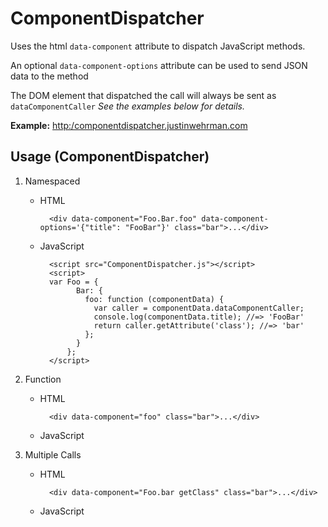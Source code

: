 # ComponentDispatcher

Uses the html `data-component` attribute to dispatch JavaScript methods.

An optional `data-component-options` attribute can be used to send JSON data to the method

The DOM element that dispatched the call will always be sent as `dataComponentCaller`
*See the examples below for details.*

**Example:** <a href="http:/componentdispatcher.justinwehrman.com" target="_blank">http:/componentdispatcher.justinwehrman.com</a>

## Usage (ComponentDispatcher)

1. Namespaced
    * HTML

            <div data-component="Foo.Bar.foo" data-component-options='{"title": "FooBar"}' class="bar">...</div>

    * JavaScript

            <script src="ComponentDispatcher.js"></script>
            <script>
            var Foo = {
                  Bar: {
                    foo: function (componentData) {
                      var caller = componentData.dataComponentCaller;
                      console.log(componentData.title); //=> 'FooBar'
                      return caller.getAttribute('class'); //=> 'bar'
                    };
                  }
                };
            </script>

2. Function
    * HTML

            <div data-component="foo" class="bar">...</div>

    * JavaScript
            <script src="ComponentDispatcher.js"></script>
            <script>
            var foo = function () {
              var data = arguments[0];
              return data.dataComponentCaller.getAttribute('class'); //=> 'bar'
            };
            </script>

3. Multiple Calls
    * HTML

            <div data-component="Foo.bar getClass" class="bar">...</div>

    * JavaScript
            <script src="ComponentDispatcher.js"></script>
            <script>
            var Foo = {
                  bar: function (componentData) {
                    var caller = componentData.dataComponentCaller;
                    return caller.getAttribute('class'); //=> 'bar'
                  };
                },
                getClass = function () {
                  var data = arguments[0];
                  return data.dataComponentCaller.getAttribute('class'); //=> 'bar'
                };
            </script>
